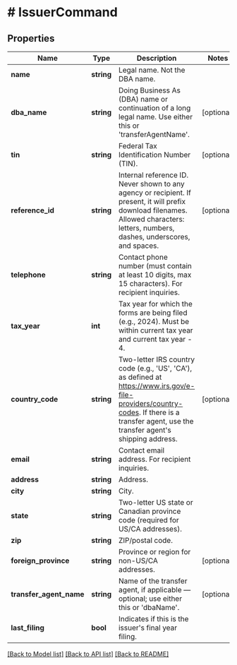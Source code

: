 # # IssuerCommand

## Properties

Name | Type | Description | Notes
------------ | ------------- | ------------- | -------------
**name** | **string** | Legal name. Not the DBA name. |
**dba_name** | **string** | Doing Business As (DBA) name or continuation of a long legal name. Use either this or &#39;transferAgentName&#39;. | [optional]
**tin** | **string** | Federal Tax Identification Number (TIN). | [optional]
**reference_id** | **string** | Internal reference ID. Never shown to any agency or recipient. If present, it will prefix download filenames. Allowed characters: letters, numbers, dashes, underscores, and spaces. | [optional]
**telephone** | **string** | Contact phone number (must contain at least 10 digits, max 15 characters). For recipient inquiries. |
**tax_year** | **int** | Tax year for which the forms are being filed (e.g., 2024). Must be within current tax year and current tax year - 4. |
**country_code** | **string** | Two-letter IRS country code (e.g., &#39;US&#39;, &#39;CA&#39;), as defined at https://www.irs.gov/e-file-providers/country-codes. If there is a transfer agent, use the transfer agent&#39;s shipping address. | [optional]
**email** | **string** | Contact email address. For recipient inquiries. |
**address** | **string** | Address. |
**city** | **string** | City. |
**state** | **string** | Two-letter US state or Canadian province code (required for US/CA addresses). |
**zip** | **string** | ZIP/postal code. |
**foreign_province** | **string** | Province or region for non-US/CA addresses. | [optional]
**transfer_agent_name** | **string** | Name of the transfer agent, if applicable — optional; use either this or &#39;dbaName&#39;. | [optional]
**last_filing** | **bool** | Indicates if this is the issuer&#39;s final year filing. |

[[Back to Model list]](../../../README.md#models) [[Back to API list]](../../../README.md#endpoints) [[Back to README]](../../../README.md)

